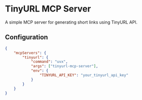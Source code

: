 # TinyURL MCP Server

A simple MCP server for generating short links using TinyURL API.

## Configuration

```json
{
    "mcpServers": {
        "tinyurl": {
            "command": "uvx",
            "args": ["tinyurl-mcp-server"],
            "env": {
                "TINYURL_API_KEY": "your_tinyurl_api_key"
            }
        }
    }
}
```